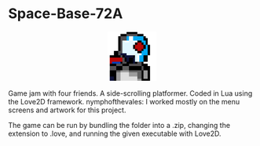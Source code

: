 # Space-Base-72A
<p align="center">
  <img src="./GameIcon.png" width="20%" style="image-rendering: crisp-edges;">
 </p>
Game jam with four friends. A side-scrolling platformer. Coded in Lua using the Love2D framework.
nymphofthevales: I worked mostly on the menu screens and artwork for this project.

The game can be run by bundling the folder into a .zip, changing the extension to .love, and running the given executable with Love2D.

